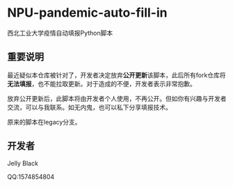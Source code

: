 # NPU-pandemic-auto-fill-in

西北工业大学疫情自动填报Python脚本

## 重要说明

最近疑似本仓库被针对了，开发者决定放弃**公开更新**该脚本，此后所有fork仓库将**无法填报**，也不能拉取更新。对于造成的不便，开发者表示非常抱歉。

放弃公开更新后，此脚本将由开发者个人使用，不再公开。但如你有兴趣与开发者交流，可以与我联系。如无内鬼，也可以私下分享填报技术。

原来的脚本在legacy分支。

## 开发者

Jelly Black

QQ:1574854804